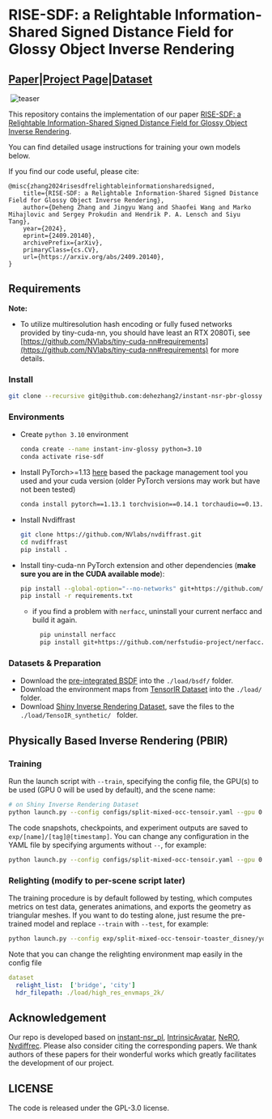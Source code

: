 # RISE-SDF: a Relightable Information-Shared Signed Distance Field for Glossy Object Inverse Rendering
## [Paper](https://www.arxiv.org/pdf/2409.20140)|[Project Page](https://dehezhang2.github.io/RISE-SDF/)|[Dataset](https://drive.google.com/drive/folders/1ZTEPvLppwzxEChKz7q0tHOCq62sPmkBt?usp=drive_link)

​          ![teaser](./assets/teaser-1731247366796-2.gif)

This repository contains the implementation of our paper [RISE-SDF: a Relightable Information-Shared Signed Distance Field for Glossy Object Inverse Rendering](https://dehezhang2.github.io/RISE-SDF/).

You can find detailed usage instructions for training your own models below.

If you find our code useful, please cite:

```
@misc{zhang2024risesdfrelightableinformationsharedsigned,
	title={RISE-SDF: a Relightable Information-Shared Signed Distance Field for Glossy Object Inverse Rendering}, 
	author={Deheng Zhang and Jingyu Wang and Shaofei Wang and Marko Mihajlovic and Sergey Prokudin and Hendrik P. A. Lensch and Siyu Tang},
	year={2024},
	eprint={2409.20140},
	archivePrefix={arXiv},
	primaryClass={cs.CV},
	url={https://arxiv.org/abs/2409.20140}, 
}
```

## Requirements
**Note:**
- To utilize multiresolution hash encoding or fully fused networks provided by tiny-cuda-nn, you should have least an RTX 2080Ti, see [https://github.com/NVlabs/tiny-cuda-nn#requirements](https://github.com/NVlabs/tiny-cuda-nn#requirements) for more details.

### Install

```bash
git clone --recursive git@github.com:dehezhang2/instant-nsr-pbr-glossy.git
```
### Environments

- Create `python 3.10` environment

  ```bash
  conda create --name instant-inv-glossy python=3.10
  conda activate rise-sdf
  ```

- Install PyTorch>=1.13 [here](https://pytorch.org/get-started/locally/) based the package management tool you used and your cuda version (older PyTorch versions may work but have not been tested)

  ```bash
  conda install pytorch==1.13.1 torchvision==0.14.1 torchaudio==0.13.1 pytorch-cuda=11.7 -c pytorch -c nvidia
  ```

- Install Nvdiffrast

  ```bash
  git clone https://github.com/NVlabs/nvdiffrast.git
  cd nvdiffrast
  pip install .
  ```

- Install tiny-cuda-nn PyTorch extension and other dependencies (**make sure you are in the CUDA available mode**): 

  ```bash
  pip install --global-option="--no-networks" git+https://github.com/NVlabs/tiny-cuda-nn#subdirectory=bindings/torch
  pip install -r requirements.txt
  ```

  - if you find a problem with `nerfacc`, uninstall your current nerfacc and build it again.
      ```bash
        pip uninstall nerfacc
        pip install git+https://github.com/nerfstudio-project/nerfacc.git
      ```

### Datasets & Preparation

* Download the [pre-integrated BSDF](https://github.com/liuyuan-pal/NeRO/blob/main/assets/bsdf_256_256.bin) into the `./load/bsdf/` folder.
* Download the environment maps from [TensorIR Dataset](https://drive.google.com/file/d/10WLc4zk2idf4xGb6nPL43OXTTHvAXSR3/view) into the `./load/` folder.
* Download [Shiny Inverse Rendering Dataset](https://drive.google.com/drive/folders/1ZTEPvLppwzxEChKz7q0tHOCq62sPmkBt?usp=drive_link), save the files to the `./load/TensoIR_synthetic/ ` folder. 

## Physically Based Inverse Rendering (PBIR)

### Training

Run the launch script with `--train`, specifying the config file, the GPU(s) to be used (GPU 0 will be used by default), and the scene name:

```bash
# on Shiny Inverse Rendering Dataset
python launch.py --config configs/split-mixed-occ-tensoir.yaml --gpu 0 --train dataset.scene=toaster_disney 
```
The code snapshots, checkpoints, and experiment outputs are saved to `exp/[name]/[tag]@[timestamp]`. You can change any configuration in the YAML file by specifying arguments without `--`, for example:
```bash
python launch.py --config configs/split-mixed-occ-tensoir.yaml --gpu 0 --train dataset.scene=toaster_disney tag=iter50k seed=0 trainer.max_steps=50000
```

### Relighting (modify to per-scene script later)

The training procedure is by default followed by testing, which computes metrics on test data, generates animations, and exports the geometry as triangular meshes. If you want to do testing alone, just resume the pre-trained model and replace `--train` with `--test`, for example:
```bash
python launch.py --config exp/split-mixed-occ-tensoir-toaster_disney/your_experiment_directory/config/parsed.yaml --resume exp/split-mixed-occ-tensoir-toaster_disney/your_experiment_directory/ckpt/epoch\=0-step\=40000.ckpt --gpu 0 --test models.phys_kick_in_step=0
```

Note that you can change the relighting environment map easily in the config file

```yaml
dataset
  relight_list:  ['bridge', 'city']
  hdr_filepath: ./load/high_res_envmaps_2k/
```

## Acknowledgement

Our repo is developed based on [instant-nsr_pl](https://github.com/bennyguo/instant-nsr-pl), [IntrinsicAvatar](https://github.com/taconite/IntrinsicAvatar), [NeRO](https://github.com/liuyuan-pal/NeRO), [Nvdiffrec](https://github.com/NVlabs/nvdiffrec). Please also consider citing the corresponding papers. We thank authors of these papers for their wonderful works which greatly facilitates the development of our project.

## LICENSE

The code is released under the GPL-3.0 license.
